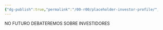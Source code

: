 ```yaml
---
{"dg-publish":true,"permalink":"/00-r00/placeholder-investor-profile/","noteIcon":""}
---
```


NO FUTURO DEBATEREMOS SOBRE INVESTIDORES 